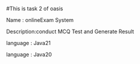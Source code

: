 #This is task 2 of oasis 

<p>Name : onlineExam System</p>
<p>Description:conduct MCQ Test and Generate Result</p>
<p>language : Java21</p>
<p>language : Java20</p>
